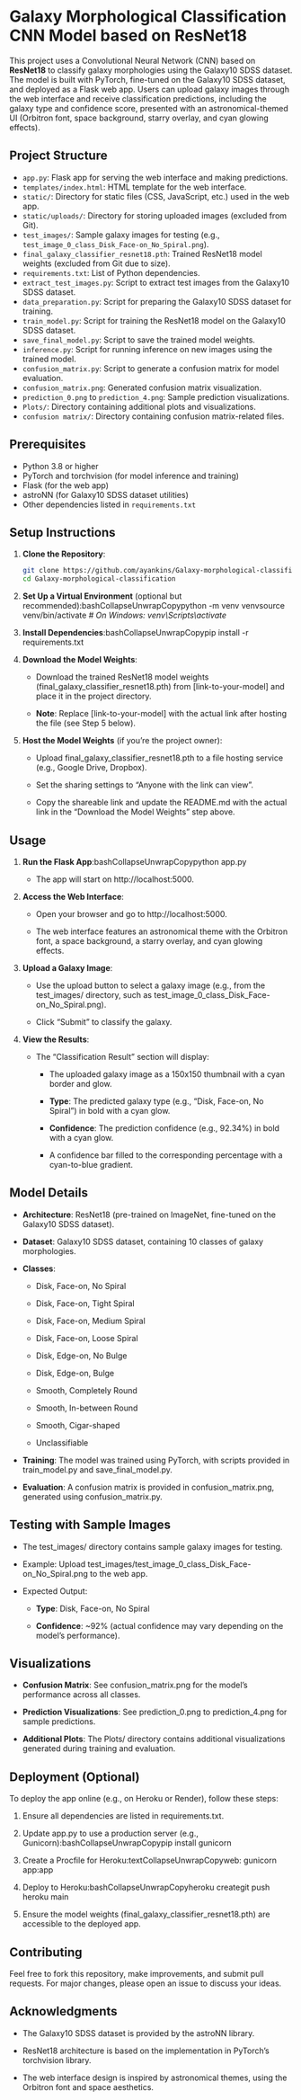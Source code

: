 # Galaxy Morphological Classification CNN Model based on ResNet18

This project uses a Convolutional Neural Network (CNN) based on **ResNet18** to classify galaxy morphologies using the Galaxy10 SDSS dataset. The model is built with PyTorch, fine-tuned on the Galaxy10 SDSS dataset, and deployed as a Flask web app. Users can upload galaxy images through the web interface and receive classification predictions, including the galaxy type and confidence score, presented with an astronomical-themed UI (Orbitron font, space background, starry overlay, and cyan glowing effects).

## Project Structure
- `app.py`: Flask app for serving the web interface and making predictions.
- `templates/index.html`: HTML template for the web interface.
- `static/`: Directory for static files (CSS, JavaScript, etc.) used in the web app.
- `static/uploads/`: Directory for storing uploaded images (excluded from Git).
- `test_images/`: Sample galaxy images for testing (e.g., `test_image_0_class_Disk_Face-on_No_Spiral.png`).
- `final_galaxy_classifier_resnet18.pth`: Trained ResNet18 model weights (excluded from Git due to size).
- `requirements.txt`: List of Python dependencies.
- `extract_test_images.py`: Script to extract test images from the Galaxy10 SDSS dataset.
- `data_preparation.py`: Script for preparing the Galaxy10 SDSS dataset for training.
- `train_model.py`: Script for training the ResNet18 model on the Galaxy10 SDSS dataset.
- `save_final_model.py`: Script to save the trained model weights.
- `inference.py`: Script for running inference on new images using the trained model.
- `confusion_matrix.py`: Script to generate a confusion matrix for model evaluation.
- `confusion_matrix.png`: Generated confusion matrix visualization.
- `prediction_0.png` to `prediction_4.png`: Sample prediction visualizations.
- `Plots/`: Directory containing additional plots and visualizations.
- `confusion matrix/`: Directory containing confusion matrix-related files.

## Prerequisites
- Python 3.8 or higher
- PyTorch and torchvision (for model inference and training)
- Flask (for the web app)
- astroNN (for Galaxy10 SDSS dataset utilities)
- Other dependencies listed in `requirements.txt`

## Setup Instructions
1. **Clone the Repository**:
   ```bash
   git clone https://github.com/ayankins/Galaxy-morphological-classification.git
   cd Galaxy-morphological-classification

2.  **Set Up a Virtual Environment** (optional but recommended):bashCollapseUnwrapCopypython -m venv venvsource venv/bin/activate _\# On Windows: venv\\Scripts\\activate_
    
2.  **Install Dependencies**:bashCollapseUnwrapCopypip install -r requirements.txt
    
3.  **Download the Model Weights**:
    
    *   Download the trained ResNet18 model weights (final\_galaxy\_classifier\_resnet18.pth) from \[link-to-your-model\] and place it in the project directory.
        
    *   **Note**: Replace \[link-to-your-model\] with the actual link after hosting the file (see Step 5 below).
        
4.  **Host the Model Weights** (if you’re the project owner):
    
    *   Upload final\_galaxy\_classifier\_resnet18.pth to a file hosting service (e.g., Google Drive, Dropbox).
        
    *   Set the sharing settings to “Anyone with the link can view”.
        
    *   Copy the shareable link and update the README.md with the actual link in the “Download the Model Weights” step above.
        

Usage
-----

1.  **Run the Flask App**:bashCollapseUnwrapCopypython app.py
    
    *   The app will start on http://localhost:5000.
        
2.  **Access the Web Interface**:
    
    *   Open your browser and go to http://localhost:5000.
        
    *   The web interface features an astronomical theme with the Orbitron font, a space background, a starry overlay, and cyan glowing effects.
        
3.  **Upload a Galaxy Image**:
    
    *   Use the upload button to select a galaxy image (e.g., from the test\_images/ directory, such as test\_image\_0\_class\_Disk\_Face-on\_No\_Spiral.png).
        
    *   Click “Submit” to classify the galaxy.
        
4.  **View the Results**:
    
    *   The “Classification Result” section will display:
        
        *   The uploaded galaxy image as a 150x150 thumbnail with a cyan border and glow.
            
        *   **Type**: The predicted galaxy type (e.g., “Disk, Face-on, No Spiral”) in bold with a cyan glow.
            
        *   **Confidence**: The prediction confidence (e.g., 92.34%) in bold with a cyan glow.
            
        *   A confidence bar filled to the corresponding percentage with a cyan-to-blue gradient.
            

Model Details
-------------

*   **Architecture**: ResNet18 (pre-trained on ImageNet, fine-tuned on the Galaxy10 SDSS dataset).
    
*   **Dataset**: Galaxy10 SDSS dataset, containing 10 classes of galaxy morphologies.
    
*   **Classes**:
    
    *   Disk, Face-on, No Spiral
        
    *   Disk, Face-on, Tight Spiral
        
    *   Disk, Face-on, Medium Spiral
        
    *   Disk, Face-on, Loose Spiral
        
    *   Disk, Edge-on, No Bulge
        
    *   Disk, Edge-on, Bulge
        
    *   Smooth, Completely Round
        
    *   Smooth, In-between Round
        
    *   Smooth, Cigar-shaped
        
    *   Unclassifiable
        
*   **Training**: The model was trained using PyTorch, with scripts provided in train\_model.py and save\_final\_model.py.
    
*   **Evaluation**: A confusion matrix is provided in confusion\_matrix.png, generated using confusion\_matrix.py.
    

Testing with Sample Images
--------------------------

*   The test\_images/ directory contains sample galaxy images for testing.
    
*   Example: Upload test\_images/test\_image\_0\_class\_Disk\_Face-on\_No\_Spiral.png to the web app.
    
*   Expected Output:
    
    *   **Type**: Disk, Face-on, No Spiral
        
    *   **Confidence**: ~92% (actual confidence may vary depending on the model’s performance).
        

Visualizations
--------------

*   **Confusion Matrix**: See confusion\_matrix.png for the model’s performance across all classes.
    
*   **Prediction Visualizations**: See prediction\_0.png to prediction\_4.png for sample predictions.
    
*   **Additional Plots**: The Plots/ directory contains additional visualizations generated during training and evaluation.
    

Deployment (Optional)
---------------------

To deploy the app online (e.g., on Heroku or Render), follow these steps:

1.  Ensure all dependencies are listed in requirements.txt.
    
2.  Update app.py to use a production server (e.g., Gunicorn):bashCollapseUnwrapCopypip install gunicorn
    
3.  Create a Procfile for Heroku:textCollapseUnwrapCopyweb: gunicorn app:app
    
4.  Deploy to Heroku:bashCollapseUnwrapCopyheroku creategit push heroku main
    
5.  Ensure the model weights (final\_galaxy\_classifier\_resnet18.pth) are accessible to the deployed app.
    

Contributing
------------

Feel free to fork this repository, make improvements, and submit pull requests. For major changes, please open an issue to discuss your ideas.

Acknowledgments
---------------

*   The Galaxy10 SDSS dataset is provided by the astroNN library.
    
*   ResNet18 architecture is based on the implementation in PyTorch’s torchvision library.
    
*   The web interface design is inspired by astronomical themes, using the Orbitron font and space aesthetics.   
